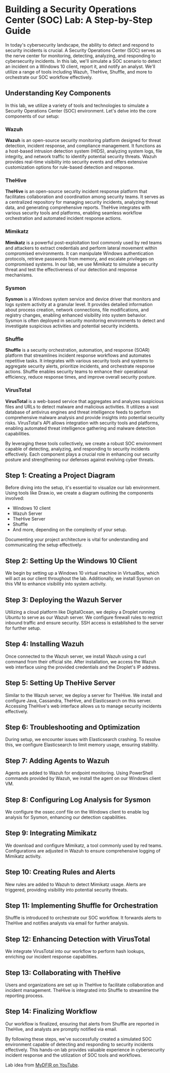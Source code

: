 # Building a Security Operations Center (SOC) Lab: A Step-by-Step Guide

In today's cybersecurity landscape, the ability to detect and respond to security incidents is crucial. A Security Operations Center (SOC) serves as the nerve center for monitoring, detecting, analyzing, and responding to cybersecurity incidents. In this lab, we'll simulate a SOC scenario to detect an incident on a Windows 10 client, report it, and notify an analyst. We'll utilize a range of tools including Wazuh, TheHive, Shuffle, and more to orchestrate our SOC workflow effectively.

## Understanding Key Components

In this lab, we utilize a variety of tools and technologies to simulate a Security Operations Center (SOC) environment. Let's delve into the core components of our setup:

### Wazuh

**Wazuh** is an open-source security monitoring platform designed for threat detection, incident response, and compliance management. It functions as a host-based intrusion detection system (HIDS), analyzing system logs, file integrity, and network traffic to identify potential security threats. Wazuh provides real-time visibility into security events and offers extensive customization options for rule-based detection and response.

### TheHive

**TheHive** is an open-source security incident response platform that facilitates collaboration and coordination among security teams. It serves as a centralized repository for managing security incidents, analyzing threat data, and generating comprehensive reports. TheHive integrates with various security tools and platforms, enabling seamless workflow orchestration and automated incident response actions.

### Mimikatz

**Mimikatz** is a powerful post-exploitation tool commonly used by red teams and attackers to extract credentials and perform lateral movement within compromised environments. It can manipulate Windows authentication protocols, retrieve passwords from memory, and escalate privileges on compromised systems. In our lab, we use Mimikatz to simulate a security threat and test the effectiveness of our detection and response mechanisms.

### Sysmon

**Sysmon** is a Windows system service and device driver that monitors and logs system activity at a granular level. It provides detailed information about process creation, network connections, file modifications, and registry changes, enabling enhanced visibility into system behavior. Sysmon is often deployed in security monitoring environments to detect and investigate suspicious activities and potential security incidents.

### Shuffle

**Shuffle** is a security orchestration, automation, and response (SOAR) platform that streamlines incident response workflows and automates repetitive tasks. It integrates with various security tools and systems to aggregate security alerts, prioritize incidents, and orchestrate response actions. Shuffle enables security teams to enhance their operational efficiency, reduce response times, and improve overall security posture.

### VirusTotal

**VirusTotal** is a web-based service that aggregates and analyzes suspicious files and URLs to detect malware and malicious activities. It utilizes a vast database of antivirus engines and threat intelligence feeds to perform comprehensive malware analysis and provide insights into potential security risks. VirusTotal's API allows integration with security tools and platforms, enabling automated threat intelligence gathering and malware detection capabilities.

By leveraging these tools collectively, we create a robust SOC environment capable of detecting, analyzing, and responding to security incidents effectively. Each component plays a crucial role in enhancing our security posture and strengthening our defenses against evolving cyber threats.

## Step 1: Creating a Project Diagram

Before diving into the setup, it's essential to visualize our lab environment. Using tools like Draw.io, we create a diagram outlining the components involved:
- Windows 10 client
- Wazuh Server
- TheHive Server
- Shuffle
- And more, depending on the complexity of your setup.

Documenting your project architecture is vital for understanding and communicating the setup effectively.

## Step 2: Setting Up the Windows 10 Client

We begin by setting up a Windows 10 virtual machine in VirtualBox, which will act as our client throughout the lab. Additionally, we install Sysmon on this VM to enhance visibility into system activity.

## Step 3: Deploying the Wazuh Server

Utilizing a cloud platform like DigitalOcean, we deploy a Droplet running Ubuntu to serve as our Wazuh server. We configure firewall rules to restrict inbound traffic and ensure security. SSH access is established to the server for further setup.

## Step 4: Installing Wazuh

Once connected to the Wazuh server, we install Wazuh using a curl command from their official site. After installation, we access the Wazuh web interface using the provided credentials and the Droplet's IP address.

## Step 5: Setting Up TheHive Server

Similar to the Wazuh server, we deploy a server for TheHive. We install and configure Java, Cassandra, TheHive, and Elasticsearch on this server. Accessing TheHive's web interface allows us to manage security incidents effectively.

## Step 6: Troubleshooting and Optimization

During setup, we encounter issues with Elasticsearch crashing. To resolve this, we configure Elasticsearch to limit memory usage, ensuring stability.

## Step 7: Adding Agents to Wazuh

Agents are added to Wazuh for endpoint monitoring. Using PowerShell commands provided by Wazuh, we install the agent on our Windows client VM.

## Step 8: Configuring Log Analysis for Sysmon

We configure the ossec.conf file on the Windows client to enable log analysis for Sysmon, enhancing our detection capabilities.

## Step 9: Integrating Mimikatz

We download and configure Mimikatz, a tool commonly used by red teams. Configurations are adjusted in Wazuh to ensure comprehensive logging of Mimikatz activity.

## Step 10: Creating Rules and Alerts

New rules are added to Wazuh to detect Mimikatz usage. Alerts are triggered, providing visibility into potential security threats.

## Step 11: Implementing Shuffle for Orchestration

Shuffle is introduced to orchestrate our SOC workflow. It forwards alerts to TheHive and notifies analysts via email for further analysis.

## Step 12: Enhancing Detection with VirusTotal

We integrate VirusTotal into our workflow to perform hash lookups, enriching our incident response capabilities.

## Step 13: Collaborating with TheHive

Users and organizations are set up in TheHive to facilitate collaboration and incident management. TheHive is integrated into Shuffle to streamline the reporting process.

## Step 14: Finalizing Workflow

Our workflow is finalized, ensuring that alerts from Shuffle are reported in TheHive, and analysts are promptly notified via email.

By following these steps, we've successfully created a simulated SOC environment capable of detecting and responding to security incidents effectively. This hands-on lab provides valuable experience in cybersecurity incident response and the utilization of SOC tools and workflows.

Lab idea from [MyDFIR on YouTube](https://www.youtube.com/channel/UCvL7G9dtQRvzCOi4HYx3Xgg).

